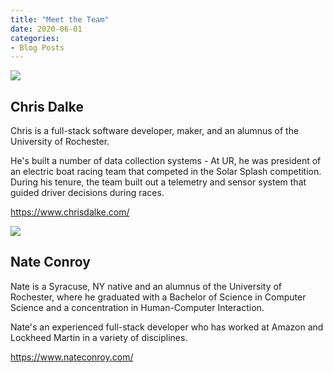 ```yaml
---
title: "Meet the Team"
date: 2020-06-01
categories:
- Blog Posts
---
```

<!--more-->
<div class="profileImage">
    <img src="/img/chris.jpg" />
</div> 

<div class="profileText">
<h2>Chris Dalke</h2>
<p>Chris is a full-stack software developer, maker, and an alumnus of the University of Rochester.
</p>
<p>
He's built a number of data collection systems - At UR, he was president of an electric boat racing team that competed in the Solar Splash competition. During his tenure, the team built out a telemetry and sensor system that guided driver decisions during races.
</p>
<p>
<a href="https://www.chrisdalke.com/"><span class="bp3-icon bp3-icon-globe-network"></span> https://www.chrisdalke.com/</a>
</p>
</div>

<div class="profileImageClearfix"></div>

<div class="profileImage">
    <img src="/img/nate.jpg" />
</div> 

<div class="profileText">
<h2>Nate Conroy</h2>
<p>
Nate is a Syracuse, NY native and an alumnus of the University of Rochester, where he graduated with a Bachelor of Science in Computer Science and a concentration in Human-Computer Interaction.
</p>
<p>
Nate's an experienced full-stack developer who has worked at Amazon and Lockheed Martin in a variety of disciplines.
</p>
<p>
<a href="https://www.nateconroy.com/"><span class="bp3-icon bp3-icon-globe-network"></span> https://www.nateconroy.com/</a>
</p>
</div>

<div class="profileImageClearfix"></div>